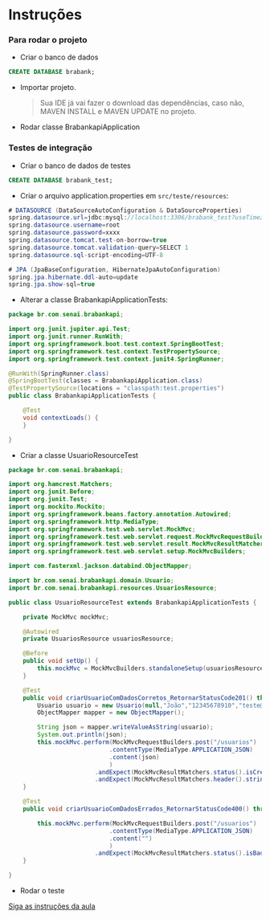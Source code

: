 # Instruções

### Para rodar o projeto

- Criar o banco de dados

```sql
CREATE DATABASE brabank;
```

- Importar projeto.

  > Sua IDE já vai fazer o download das dependências, caso não, MAVEN INSTALL e MAVEN UPDATE no projeto.

- Rodar classe BrabankapiApplication

### Testes de integração

- Criar o banco de dados de testes

```sql
CREATE DATABASE brabank_test;
```

- Criar o arquivo application.properties em `src/teste/resources`:

```java
# DATASOURCE (DataSourceAutoConfiguration & DataSourceProperties)
spring.datasource.url=jdbc:mysql://localhost:3306/brabank_test?useTimezone=true&serverTimezone=UTC
spring.datasource.username=root
spring.datasource.password=xxxx
spring.datasource.tomcat.test-on-borrow=true
spring.datasource.tomcat.validation-query=SELECT 1
spring.datasource.sql-script-encoding=UTF-8

# JPA (JpaBaseConfiguration, HibernateJpaAutoConfiguration)
spring.jpa.hibernate.ddl-auto=update
spring.jpa.show-sql=true
```

- Alterar a classe BrabankapiApplicationTests:

```java
package br.com.senai.brabankapi;

import org.junit.jupiter.api.Test;
import org.junit.runner.RunWith;
import org.springframework.boot.test.context.SpringBootTest;
import org.springframework.test.context.TestPropertySource;
import org.springframework.test.context.junit4.SpringRunner;

@RunWith(SpringRunner.class)
@SpringBootTest(classes = BrabankapiApplication.class)
@TestPropertySource(locations = "classpath:test.properties")
public class BrabankapiApplicationTests {

	@Test
	void contextLoads() {
	}

}
```

- Criar a classe UsuarioResourceTest

```java
package br.com.senai.brabankapi;

import org.hamcrest.Matchers;
import org.junit.Before;
import org.junit.Test;
import org.mockito.Mockito;
import org.springframework.beans.factory.annotation.Autowired;
import org.springframework.http.MediaType;
import org.springframework.test.web.servlet.MockMvc;
import org.springframework.test.web.servlet.request.MockMvcRequestBuilders;
import org.springframework.test.web.servlet.result.MockMvcResultMatchers;
import org.springframework.test.web.servlet.setup.MockMvcBuilders;

import com.fasterxml.jackson.databind.ObjectMapper;

import br.com.senai.brabankapi.domain.Usuario;
import br.com.senai.brabankapi.resources.UsuariosResource;

public class UsuarioResourceTest extends BrabankapiApplicationTests {

	private MockMvc mockMvc;

	@Autowired
	private UsuariosResource usuariosResource;

	@Before
	public void setUp() {
		this.mockMvc = MockMvcBuilders.standaloneSetup(usuariosResource).build();
	}

	@Test
	public void criarUsuarioComDadosCorretos_RetornarStatusCode201() throws Exception {
		Usuario usuario = new Usuario(null,"João","12345678910","teste@teste.com","M","123456");
		ObjectMapper mapper = new ObjectMapper();

		String json = mapper.writeValueAsString(usuario);
		System.out.println(json);
		this.mockMvc.perform(MockMvcRequestBuilders.post("/usuarios")
							.contentType(MediaType.APPLICATION_JSON)
							.content(json)
							)
						.andExpect(MockMvcResultMatchers.status().isCreated())
						.andExpect(MockMvcResultMatchers.header().string("location", Matchers.containsString("http://localhost/usuarios")));
	}

	@Test
	public void criarUsuarioComDadosErrados_RetornarStatusCode400() throws Exception {

		this.mockMvc.perform(MockMvcRequestBuilders.post("/usuarios")
							.contentType(MediaType.APPLICATION_JSON)
							.content("")
							)
						.andExpect(MockMvcResultMatchers.status().isBadRequest());
	}

}
```

- Rodar o teste

[Siga as instruções da aula](https://youtu.be/Y4_LmPhx1Jc)
